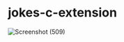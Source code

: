 # jokes-c-extension
![Screenshot (509)](https://user-images.githubusercontent.com/75872699/213389506-081b62f8-ad79-4ebd-959d-1f7e295c51a1.png)
